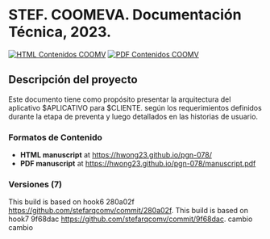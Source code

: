 # STEF. COOMEVA. Documentación Técnica, 2023.
[![HTML Contenidos COOMV](https://img.shields.io/badge/manuscript-HTML-blue.svg)](https://hwong23.github.io/stef-arqcomv/)
[![PDF Contenidos COOMV](https://img.shields.io/badge/manuscript-PDF-blue.svg)](https://hwong23.github.io/stef-arqcomv/manuscript.pdf)

## Descripción del proyecto
Este documento tiene como propósito presentar la arquitectura del aplicativo $APLICATIVO para $CLIENTE. según los requerimientos definidos durante la etapa de preventa y luego detallados en las historias de usuario.

### Formatos de Contenido
+ **HTML manuscript** at https://hwong23.github.io/pgn-078/
+ **PDF manuscript** at https://hwong23.github.io/pgn-078/manuscript.pdf

### Versiones (7)
This build is based on hook6 280a02f https://github.com/stefarqcomv/commit/280a02f.
This build is based on hook7 9f68dac https://github.com/stefarqcomv/commit/9f68dac.
cambio
cambio

